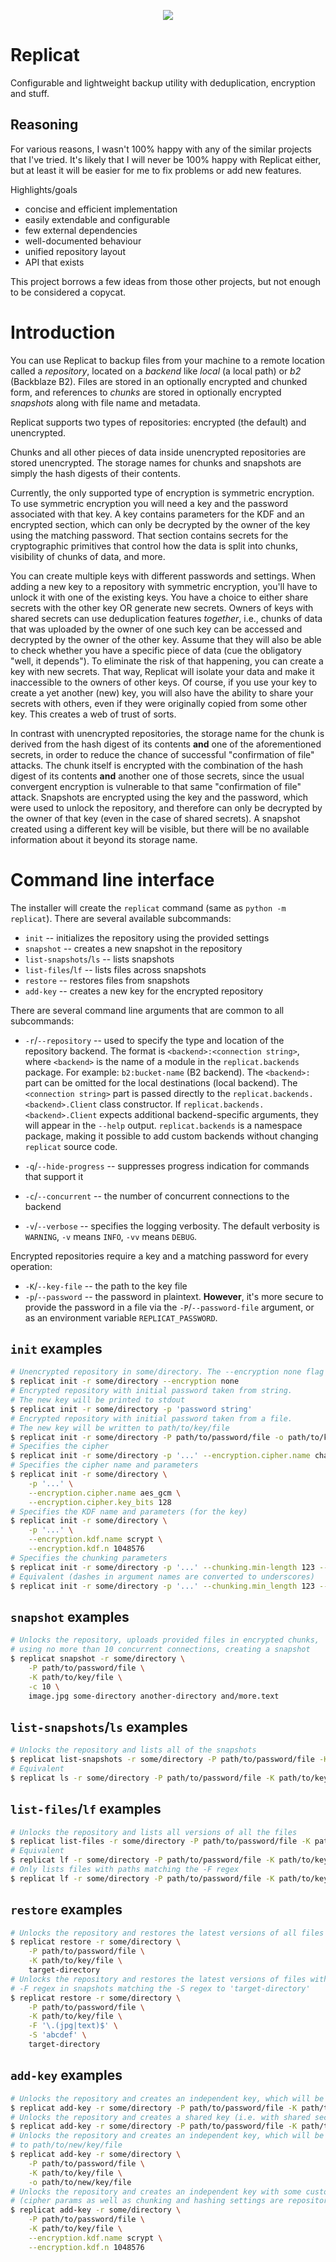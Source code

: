 <p align='center'>
    <img src='https://i.imgur.com/1vtNQHs.png' />
</p>

# Replicat

Configurable and lightweight backup utility with deduplication, encryption and stuff.

## Reasoning

For various reasons, I wasn't 100% happy with any of the similar projects that I've tried.
It's likely that I will never be 100% happy with Replicat either, but at least it will be
easier for me to fix problems or add new features.

Highlights/goals

  - concise and efficient implementation
  - easily extendable and configurable
  - few external dependencies
  - well-documented behaviour
  - unified repository layout
  - API that exists

This project borrows a few ideas from those other projects, but not enough to be considered
a copycat.

# Introduction

You can use Replicat to backup files from your machine to a remote location called a *repository*,
located on a *backend* like *local* (a local path) or *b2* (Backblaze B2). Files are stored in an
optionally encrypted and chunked form, and references to *chunks* are stored in optionally encrypted
*snapshots* along with file name and metadata.

Replicat supports two types of repositories: encrypted (the default) and unencrypted.

Chunks and all other pieces of data inside unencrypted repositories are stored unencrypted.
The storage names for chunks and snapshots are simply the hash digests of their contents.

Currently, the only supported type of encryption is symmetric encryption. To use symmetric encryption
you will need a key and the password associated with that key. A key contains parameters for the KDF
and an encrypted section, which can only be decrypted by the owner of the key using the matching password.
That section contains secrets for the cryptographic primitives that control how the data is split into
chunks, visibility of chunks of data, and more.

You can create multiple keys with different passwords and settings. When adding a new key to a repository
with symmetric encryption, you'll have to unlock it with one of the existing keys. You have a choice
to either share secrets with the other key OR generate new secrets. Owners of keys with shared secrets
can use deduplication features *together*, i.e., chunks of data that was uploaded by the owner of one such
key can be accessed and decrypted by the owner of the other key. Assume that they will also be able to check
whether you have a specific piece of data (cue the obligatory "well, it depends"). To eliminate the risk of
that happening, you can create a key with new secrets. That way, Replicat will isolate your data and make it
inaccessible to the owners of other keys. Of course, if you use your key to create a yet another (new) key,
you will also have the ability to share your secrets with others, even if they were originally copied from
some other key. This creates a web of trust of sorts.

In contrast with unencrypted repositories, the storage name for the chunk is derived from the hash digest
of its contents **and** one of the aforementioned secrets, in order to reduce the chance of successful
"confirmation of file" attacks. The chunk itself is encrypted with the combination of the hash digest of
its contents **and** another one of those secrets, since the usual convergent encryption is vulnerable to
that same "confirmation of file" attack. Snapshots are encrypted using the key and the password, which were
used to unlock the repository, and therefore can only be decrypted by the owner of that key (even in the
case of shared secrets). A snapshot created using a different key will be visible, but there will
be no available information about it beyond its storage name.

# Command line interface

The installer will create the `replicat` command (same as `python -m replicat`).
There are several available subcommands:

 - `init` -- initializes the repository using the provided settings
 - `snapshot` -- creates a new snapshot in the repository
 - `list-snapshots`/`ls` -- lists snapshots
 - `list-files`/`lf` -- lists files across snapshots
 - `restore` -- restores files from snapshots
 - `add-key` -- creates a new key for the encrypted repository

There are several command line arguments that are common to all subcommands:

 - `-r`/`--repository` -- used to specify the type and location of the repository backend.
 The format is `<backend>:<connection string>`, where `<backend>` is the name of a
 module in the `replicat.backends` package. For example: `b2:bucket-name` (B2 backend).
 The `<backend>:` part can be omitted for the local destinations (local backend).
 The `<connection string>` part is passed directly to the `replicat.backends.<backend>.Client`
 class constructor. If `replicat.backends.<backend>.Client` expects additional backend-specific
 arguments, they will appear in the `--help` output. `replicat.backends` is a namespace package,
 making it possible to add custom backends without changing `replicat` source code.

 - `-q`/`--hide-progress` -- suppresses progress indication for commands that support it
 - `-c`/`--concurrent` -- the number of concurrent connections to the backend
 - `-v`/`--verbose` -- specifies the logging verbosity. The default verbosity is `WARNING`,
 `-v` means `INFO`, `-vv` means `DEBUG`.

Encrypted repositories require a key and a matching password for every operation:

 - `-K`/`--key-file` -- the path to the key file
 - `-p`/`--password` -- the password in plaintext. **However**, it's more secure to provide the
 password in a file via the `-P`/`--password-file` argument, or as an environment variable
 `REPLICAT_PASSWORD`.


## `init` examples

```bash
# Unencrypted repository in some/directory. The --encryption none flag disables encryption
$ replicat init -r some/directory --encryption none
# Encrypted repository with initial password taken from string.
# The new key will be printed to stdout
$ replicat init -r some/directory -p 'password string'
# Encrypted repository with initial password taken from a file.
# The new key will be written to path/to/key/file
$ replicat init -r some/directory -P path/to/password/file -o path/to/key/file
# Specifies the cipher
$ replicat init -r some/directory -p '...' --encryption.cipher.name chacha20_poly1305
# Specifies the cipher name and parameters
$ replicat init -r some/directory \
    -p '...' \
    --encryption.cipher.name aes_gcm \
    --encryption.cipher.key_bits 128
# Specifies the KDF name and parameters (for the key)
$ replicat init -r some/directory \
    -p '...' \
    --encryption.kdf.name scrypt \
    --encryption.kdf.n 1048576
# Specifies the chunking parameters
$ replicat init -r some/directory -p '...' --chunking.min-length 123 --chunking.max-length 345
# Equivalent (dashes in argument names are converted to underscores)
$ replicat init -r some/directory -p '...' --chunking.min_length 123 --chunking.max_length 345
```

## `snapshot` examples

```bash
# Unlocks the repository, uploads provided files in encrypted chunks,
# using no more than 10 concurrent connections, creating a snapshot
$ replicat snapshot -r some/directory \
    -P path/to/password/file \
    -K path/to/key/file \
    -c 10 \
    image.jpg some-directory another-directory and/more.text
```

## `list-snapshots`/`ls` examples

```bash
# Unlocks the repository and lists all of the snapshots
$ replicat list-snapshots -r some/directory -P path/to/password/file -K path/to/key/file
# Equivalent
$ replicat ls -r some/directory -P path/to/password/file -K path/to/key/file
```


## `list-files`/`lf` examples

```bash
# Unlocks the repository and lists all versions of all the files
$ replicat list-files -r some/directory -P path/to/password/file -K path/to/key/file
# Equivalent
$ replicat lf -r some/directory -P path/to/password/file -K path/to/key/file
# Only lists files with paths matching the -F regex
$ replicat lf -r some/directory -P path/to/password/file -K path/to/key/file -F '\.(jpg|text)$'
```

## `restore` examples

```bash
# Unlocks the repository and restores the latest versions of all files to 'target-directory'
$ replicat restore -r some/directory \
    -P path/to/password/file \
    -K path/to/key/file \
    target-directory
# Unlocks the repository and restores the latest versions of files with paths matching the
# -F regex in snapshots matching the -S regex to 'target-directory'
$ replicat restore -r some/directory \
    -P path/to/password/file \
    -K path/to/key/file \
    -F '\.(jpg|text)$' \
    -S 'abcdef' \
    target-directory

```


## `add-key` examples

```bash
# Unlocks the repository and creates an independent key, which will be printed to stdout
$ replicat add-key -r some/directory -P path/to/password/file -K path/to/key/file
# Unlocks the repository and creates a shared key (i.e. with shared secrets)
$ replicat add-key -r some/directory -P path/to/password/file -K path/to/key/file --shared
# Unlocks the repository and creates an independent key, which will be written
# to path/to/new/key/file
$ replicat add-key -r some/directory \
    -P path/to/password/file \
    -K path/to/key/file \
    -o path/to/new/key/file
# Unlocks the repository and creates an independent key with some custom settings
# (cipher params as well as chunking and hashing settings are repository-wide)
$ replicat add-key -r some/directory \
    -P path/to/password/file \
    -K path/to/key/file \
    --encryption.kdf.name scrypt \
    --encryption.kdf.n 1048576
```
